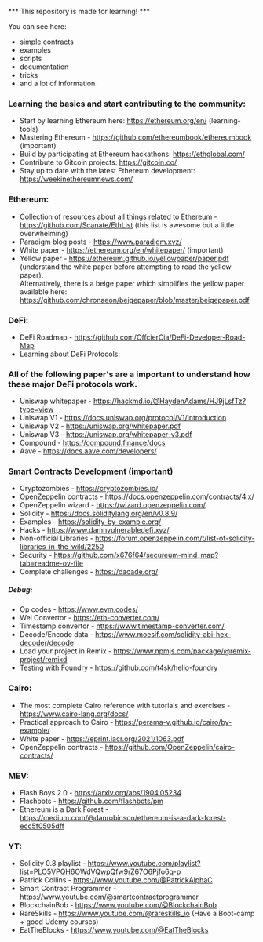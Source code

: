 *** This repository is made for learning! ***

You can see here:

 - simple contracts
 - examples
 - scripts
 - documentation
 - tricks
 - and a lot of information

### Learning the basics and start contributing to the community:
- Start by learning Ethereum here: https://ethereum.org/en/ (learning-tools)
- Mastering Ethereum - https://github.com/ethereumbook/ethereumbook (important)
- Build by participating at Ethereum hackathons: https://ethglobal.com/
- Contribute to Gitcoin projects: https://gitcoin.co/
- Stay up to date with the latest Ethereum development: https://weekinethereumnews.com/

### Ethereum:
- Collection of resources about all things related to Ethereum - https://github.com/Scanate/EthList (this list is awesome but a little overwhelming)
- Paradigm blog posts - https://www.paradigm.xyz/
- White paper - https://ethereum.org/en/whitepaper/ (important)
- Yellow paper - https://ethereum.github.io/yellowpaper/paper.pdf (understand the white paper before attempting to read the yellow paper).  
Alternatively, there is a beige paper which simplifies the yellow paper available here: https://github.com/chronaeon/beigepaper/blob/master/beigepaper.pdf

### DeFi:
- DeFi Roadmap - https://github.com/OffcierCia/DeFi-Developer-Road-Map
- Learning about DeFi Protocols:

### All of the following paper's are a important to understand how these major DeFi protocols work.
- Uniswap whitepaper - https://hackmd.io/@HaydenAdams/HJ9jLsfTz?type=view
- Uniswap V1 - https://docs.uniswap.org/protocol/V1/introduction
- Uniswap V2 - https://uniswap.org/whitepaper.pdf
- Uniswap V3 - https://uniswap.org/whitepaper-v3.pdf
- Compound - https://compound.finance/docs
- Aave - https://docs.aave.com/developers/

### Smart Contracts Development (important)
- Cryptozombies - https://cryptozombies.io/
- OpenZeppelin contracts - https://docs.openzeppelin.com/contracts/4.x/
- OpenZeppelin wizard - https://wizard.openzeppelin.com/
- Solidity - https://docs.soliditylang.org/en/v0.8.9/
- Examples - https://solidity-by-example.org/
- Hacks - https://www.damnvulnerabledefi.xyz/
- Non-official Libraries - https://forum.openzeppelin.com/t/list-of-solidity-libraries-in-the-wild/2250
- Security - https://github.com/x676f64/secureum-mind_map?tab=readme-ov-file
- Complete challenges - https://dacade.org/

##### Debug:
- Op codes - https://www.evm.codes/
- Wei Convertor - https://eth-converter.com/
- Timestamp convertor - https://www.timestamp-converter.com/
- Decode/Encode data -  https://www.moesif.com/solidity-abi-hex-decoder/decode
- Load your project in Remix - https://www.npmjs.com/package/@remix-project/remixd
- Testing with Foundry - https://github.com/t4sk/hello-foundry

### Cairo:
- The most complete Cairo reference with tutorials and exercises - https://www.cairo-lang.org/docs/ 
- Practical approach to Cairo - https://perama-v.github.io/cairo/by-example/
- White paper - https://eprint.iacr.org/2021/1063.pdf
- OpenZeppelin contracts - https://github.com/OpenZeppelin/cairo-contracts/
 
### MEV:
- Flash Boys 2.0 - https://arxiv.org/abs/1904.05234
- Flashbots - https://github.com/flashbots/pm
- Ethereum is a Dark Forest -  https://medium.com/@danrobinson/ethereum-is-a-dark-forest-ecc5f0505dff

### YT:
- Solidity 0.8 playlist - https://www.youtube.com/playlist?list=PLO5VPQH6OWdVQwpQfw9rZ67O6Pjfo6q-p
- Patrick Collins - https://www.youtube.com/@PatrickAlphaC
- Smart Contract Programmer - https://www.youtube.com/@smartcontractprogrammer
- BlockchainBob - https://www.youtube.com/@BlockchainBob
- RareSkills - https://www.youtube.com/@rareskills_io (Have a Boot-camp + good Udemy courses)
- EatTheBlocks - https://www.youtube.com/@EatTheBlocks
